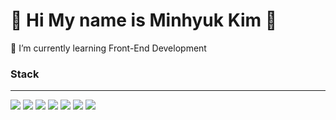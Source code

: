 <h1>👋 Hi My name is Minhyuk Kim 👋 </h1>

<p>🌱 I’m currently learning Front-End Development</p>

<h3>Stack</h3>
<hr>
<img src="https://img.shields.io/badge/HTML5-E34F26?style=for-the-badge&logo=html5&logoColor=white/>
<img src="https://img.shields.io/badge/CSS3-1572B6?style=for-the-badge&logo=css3&logoColor=white"/>
<img src="https://img.shields.io/badge/JavaScript-323330?style=for-the-badge&logo=javascript&logoColor=F7DF1E"/>
<img src="https://img.shields.io/badge/Bootstrap-563D7C?style=for-the-badge&logo=bootstrap&logoColor=white"/>
<img src="https://img.shields.io/badge/React-20232A?style=for-the-badge&logo=react&logoColor=61DAFB"/>
<img src="https://img.shields.io/badge/ts--node-3178C6?style=for-the-badge&logo=ts-node&logoColor=white"/>
<img src="https://img.shields.io/badge/axios-671ddf?&style=for-the-badge&logo=axios&logoColor=white"/> 
<img src="https://img.shields.io/badge/Visual_Studio_Code-0078D4?style=for-the-badge&logo=visual%20studio%20code&logoColor=white"/>

<!--
**kmh990303/kmh990303** is a ✨ _special_ ✨ repository because its `README.md` (this file) appears on your GitHub profile.

Here are some ideas to get you started:

- 🔭 I’m currently working on ...
- 🌱 I’m currently learning Front-End Development
- 👯 I’m looking to collaborate on ...
- 🤔 I’m looking for help with ...
- 💬 Ask me about ...
- 📫 How to reach me: ...
- 😄 Pronouns: ...
- ⚡ Fun fact: ...
-->
